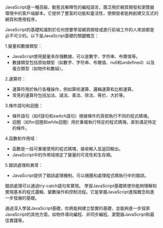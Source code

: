 JavaScript是一種高級、動態且解釋性的編程語言，廣泛用於網頁開發和瀏覽器環境中的客戶端腳本。它提供了豐富的功能和靈活性，使開發者能夠創建交互式的網頁和應用程序。

JavaScript的基礎知識對於任何想要學習網頁開發或進行前端工作的人來說都是必不可少的。以下是JavaScript基礎的關鍵概念：

1.變量和數據類型：
- JavaScript使用變量來存儲數據，可以是數字、字符串、布爾值等。
- 數據類型包括原始類型（如數字、字符串、布爾值、null和undefined）以及複合類型（如物件和數組）。

2.運算符：
- 運算符用於執行各種操作，例如算術運算、邏輯運算和比較運算。
- 常見的運算符包括加法、減法、乘法、除法、等於、大於等。

3.條件語句和迴圈：
- 條件語句（如if語句和switch語句）根據條件的真假執行不同的程式碼塊。
- 迴圈（如for迴圈和while迴圈）用於重複執行特定的程式碼塊，直到滿足特定的條件。

4.函數和作用域：
- 函數是一段可重複使用的程式碼塊，接收輸入並返回輸出。
- JavaScript中的作用域規定了變量的可見性和生存期。

5.錯誤處理和異常：
- JavaScript提供了錯誤處理機制，可以捕獲和處理程式碼執行中的錯誤。

錯誤處理可以通過try-catch語句來實現。
學習JavaScript基礎將使你能夠理解和實現基本的程式邏輯、變數操作和控制流程。它是掌握JavaScript進階概念和進一步發展的基礎。

通過深入學習JavaScript基礎，你將能夠建立堅實的基礎，並能夠進一步探索JavaScript的其他方面，如物件導向編程、非同步編程、瀏覽器JavaScript和最佳實踐等。
